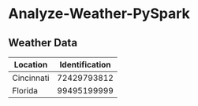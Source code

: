 # Analyze-Weather-PySpark

## Weather Data
| Location   | Identification |
| ---------- | -------------- |
| Cincinnati | 72429793812    |
| Florida    | 99495199999    |
